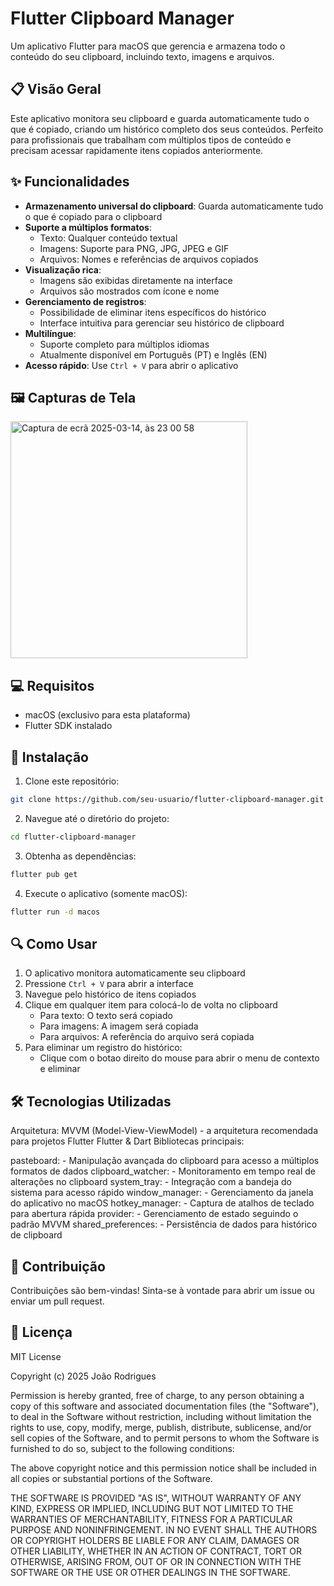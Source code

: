 # Flutter Clipboard Manager

Um aplicativo Flutter para macOS que gerencia e armazena todo o conteúdo do seu clipboard, incluindo texto, imagens e arquivos.

## 📋 Visão Geral

Este aplicativo monitora seu clipboard e guarda automaticamente tudo o que é copiado, criando um histórico completo dos seus conteúdos. Perfeito para profissionais que trabalham com múltiplos tipos de conteúdo e precisam acessar rapidamente itens copiados anteriormente.

## ✨ Funcionalidades

- **Armazenamento universal do clipboard**: Guarda automaticamente tudo o que é copiado para o clipboard
- **Suporte a múltiplos formatos**:
  - Texto: Qualquer conteúdo textual
  - Imagens: Suporte para PNG, JPG, JPEG e GIF
  - Arquivos: Nomes e referências de arquivos copiados
- **Visualização rica**: 
  - Imagens são exibidas diretamente na interface
  - Arquivos são mostrados com ícone e nome
- **Gerenciamento de registros**:
  - Possibilidade de eliminar itens específicos do histórico
  - Interface intuitiva para gerenciar seu histórico de clipboard
- **Multilíngue**:
  - Suporte completo para múltiplos idiomas
  - Atualmente disponível em Português (PT) e Inglês (EN)
- **Acesso rápido**: Use `Ctrl + V` para abrir o aplicativo

## 🖼️ Capturas de Tela

<img width="379" alt="Captura de ecrã 2025-03-14, às 23 00 58" src="https://github.com/user-attachments/assets/c81f7026-350f-468f-8b10-1905bf2a9846" />


## 💻 Requisitos

- macOS (exclusivo para esta plataforma)
- Flutter SDK instalado

## 🚀 Instalação

1. Clone este repositório:
```bash
git clone https://github.com/seu-usuario/flutter-clipboard-manager.git
```

2. Navegue até o diretório do projeto:
```bash
cd flutter-clipboard-manager
```

3. Obtenha as dependências:
```bash
flutter pub get
```

4. Execute o aplicativo (somente macOS):
```bash
flutter run -d macos
```

## 🔍 Como Usar

1. O aplicativo monitora automaticamente seu clipboard
2. Pressione `Ctrl + V` para abrir a interface
3. Navegue pelo histórico de itens copiados
4. Clique em qualquer item para colocá-lo de volta no clipboard
   - Para texto: O texto será copiado
   - Para imagens: A imagem será copiada
   - Para arquivos: A referência do arquivo será copiada
5. Para eliminar um registro do histórico:
   - Clique com o botao direito do mouse para abrir o menu de contexto e eliminar
     
## 🛠️ Tecnologias Utilizadas

Arquitetura: MVVM (Model-View-ViewModel) - a arquitetura recomendada para projetos Flutter
Flutter & Dart
Bibliotecas principais:

pasteboard:  - Manipulação avançada do clipboard para acesso a múltiplos formatos de dados
clipboard_watcher:  - Monitoramento em tempo real de alterações no clipboard
system_tray:  - Integração com a bandeja do sistema para acesso rápido
window_manager:  - Gerenciamento da janela do aplicativo no macOS
hotkey_manager:  - Captura de atalhos de teclado para abertura rápida
provider:  - Gerenciamento de estado seguindo o padrão MVVM
shared_preferences:  - Persistência de dados para histórico de clipboard

## 🤝 Contribuição

Contribuições são bem-vindas! Sinta-se à vontade para abrir um issue ou enviar um pull request.

## 📄 Licença

MIT License

Copyright (c) 2025 João Rodrigues

Permission is hereby granted, free of charge, to any person obtaining a copy
of this software and associated documentation files (the "Software"), to deal
in the Software without restriction, including without limitation the rights
to use, copy, modify, merge, publish, distribute, sublicense, and/or sell
copies of the Software, and to permit persons to whom the Software is
furnished to do so, subject to the following conditions:

The above copyright notice and this permission notice shall be included in all
copies or substantial portions of the Software.

THE SOFTWARE IS PROVIDED "AS IS", WITHOUT WARRANTY OF ANY KIND, EXPRESS OR
IMPLIED, INCLUDING BUT NOT LIMITED TO THE WARRANTIES OF MERCHANTABILITY,
FITNESS FOR A PARTICULAR PURPOSE AND NONINFRINGEMENT. IN NO EVENT SHALL THE
AUTHORS OR COPYRIGHT HOLDERS BE LIABLE FOR ANY CLAIM, DAMAGES OR OTHER
LIABILITY, WHETHER IN AN ACTION OF CONTRACT, TORT OR OTHERWISE, ARISING FROM,
OUT OF OR IN CONNECTION WITH THE SOFTWARE OR THE USE OR OTHER DEALINGS IN THE
SOFTWARE.
